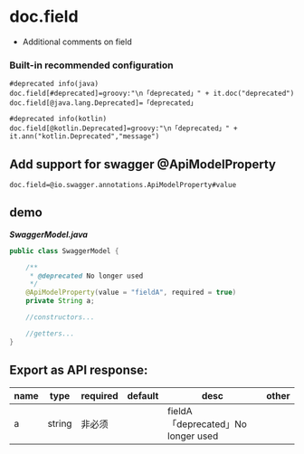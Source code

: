 # doc.field

- Additional comments on field

### Built-in recommended configuration

```properties
#deprecated info(java)
doc.field[#deprecated]=groovy:"\n「deprecated」" + it.doc("deprecated")
doc.field[@java.lang.Deprecated]=「deprecated」

#deprecated info(kotlin)
doc.field[@kotlin.Deprecated]=groovy:"\n「deprecated」" + it.ann("kotlin.Deprecated","message")

```

## Add support for swagger @ApiModelProperty

```properties
doc.field=@io.swagger.annotations.ApiModelProperty#value
```

## demo

***SwaggerModel.java***

```java
public class SwaggerModel {

    /**
     * @deprecated No longer used
     */
    @ApiModelProperty(value = "fieldA", required = true)
    private String a;

    //constructors...

    //getters...
}
```

## Export as API response:

| name | type | required | default | desc | other |
| --- | --- | --- | --- | --- | --- |
| a | string | 非必须 |  | fieldA<br/>「deprecated」No longer used |  |